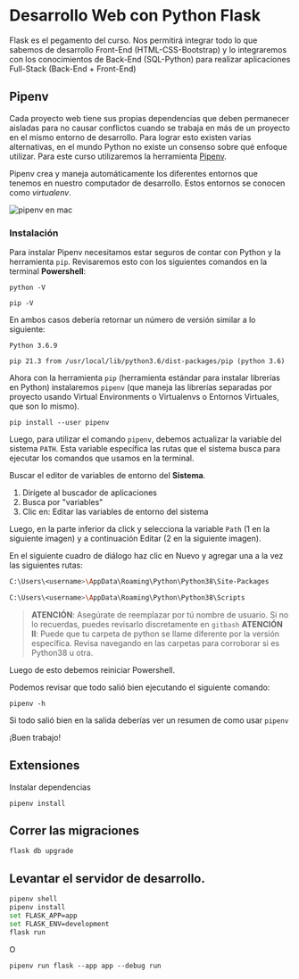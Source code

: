 # Desarrollo Web con Python Flask

Flask es el pegamento del curso. Nos permitirá integrar todo lo que sabemos de desarrollo Front-End (HTML-CSS-Bootstrap) y lo integraremos con los conocimientos de Back-End (SQL-Python) para realizar aplicaciones Full-Stack (Back-End + Front-End)

## Pipenv

Cada proyecto web tiene sus propias dependencias que deben permanecer aisladas para no causar conflictos cuando se trabaja en más de un proyecto en el mismo entorno de desarrollo. Para lograr esto existen varias alternativas, en el mundo Python no existe un consenso sobre qué enfoque utilizar. Para este curso utilizaremos la herramienta [Pipenv](https://pipenv.pypa.io/en/latest/).

Pipenv crea y maneja automáticamente los diferentes entornos que tenemos en nuestro computador de desarrollo. Estos entornos se conocen como *virtualenv*.

![pipenv en mac]()

### Instalación

Para instalar Pipenv necesitamos estar seguros de contar con Python y la herramienta `pip`. Revisaremos esto con los siguientes comandos en la terminal **Powershell**:

`python -V`

`pip -V`

En ambos casos debería retornar un número de versión similar a lo siguiente:

`Python 3.6.9`

`pip 21.3 from /usr/local/lib/python3.6/dist-packages/pip (python 3.6)`

Ahora con la herramienta `pip` (herramienta estándar para instalar librerías en Python) instalaremos `pipenv` (que maneja las librerías separadas por proyecto usando Virtual Environments o Virtualenvs o Entornos Virtuales, que son lo mismo).

`pip install --user pipenv`

Luego, para utilizar el comando  `pipenv`, debemos actualizar la variable del sistema `PATH`. Esta variable específica las rutas que el sistema busca para ejecutar los comandos que usamos en la terminal.

Buscar el editor de variables de entorno del **Sistema**.

1. Dirígete al buscador de aplicaciones
2. Busca por "variables"
3. Clic en: Editar las variables de entorno del sistema

Luego, en la parte inferior da click y selecciona la variable `Path` (1 en la siguiente imagen) y a continuación Editar (2 en la siguiente imagen).

En el siguiente cuadro de diálogo haz clic en Nuevo y agregar una a la vez las siguientes rutas:

```bash
C:\Users\<username>\AppData\Roaming\Python\Python38\Site-Packages
```

```bash
C:\Users\<username>\AppData\Roaming\Python\Python38\Scripts
```

>**ATENCIÓN**: Asegúrate de reemplazar <username> por tú nombre de usuario. Si no lo recuerdas, puedes revisarlo discretamente en `gitbash`
>**ATENCIÓN II**: Puede que tu carpeta de python se llame diferente por la versión específica. Revisa navegando en las carpetas para corroborar si es Python38 u otra.


Luego de esto debemos reiniciar Powershell.

Podemos revisar que todo salió bien ejecutando el siguiente comando:

`pipenv -h`

Si todo salió bien en la salida deberías ver un resumen de como usar `pipenv`

¡Buen trabajo!


## Extensiones
Instalar dependencias

`pipenv install`

## Correr las migraciones

`flask db upgrade`

## Levantar el servidor de desarrollo.

```bash
pipenv shell
pipenv install
set FLASK_APP=app
set FLASK_ENV=development
flask run
```

O

`pipenv run flask --app app --debug run`


